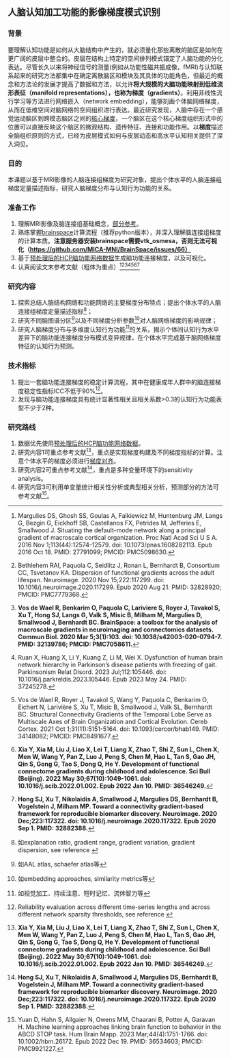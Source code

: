 ## 人脑认知加工功能的影像梯度模式识别

### 背景
要理解认知功能是如何从大脑结构中产生的，就必须量化那些离散的脑区是如何在更广阔的皮层中整合的。皮层在结构上特定的空间排列模式锚定了人脑功能的分化表达。尽管长久以来将神经信号的测量(例如从功能性磁共振成像，fMRI)与认知联系起来的研究方法都集中在确定离散脑区和模块及其具体的功能角色，但最近的概念和方法论的发展才提高了数据和方法，以允许**将大规模的大脑功能映射到低维流形表征（manifold representations），也称为梯度（gradients）**。利用非线性流行学习等方法进行网络嵌入（network embedding），能够刻画个体脑网络梯度，从而在低维空间对脑网络的空间组织进行表达。最近研究发现，人脑中存在一个感觉运动脑区到跨模态脑区之间的[核心梯度](https://zhuanlan.zhihu.com/p/192635016)，一个脑区在这个核心梯度组织形式中的位置可以直接反映这个脑区的微观结构、遗传特征、连接和功能作用。以**梯度**描述全脑组织原则的方式，已经为皮层模式如何与皮层动态和高水平认知相关提供了深入洞见。

### 目的
本课题以基于MRI影像的人脑连接组梯度为研究对象，提出个体水平的人脑连接组梯度定量描述指标，研究人脑梯度分布与认知行为功能的关系。

### 准备工作
1. 理解MRI影像及脑连接组基础概念，[部分参考](https://github.com/chenfei-ye/students_proj)。
2. 熟练掌握[brainspace](https://brainspace.readthedocs.io/en/latest/)计算流程（推荐python版本），并深入理解脑连接组梯度的计算本质。**注意服务器安装brainspace需要vtk_osmesa，否则无法可视化（https://github.com/MICA-MNI/BrainSpace/issues/66）**
3. 基于[预处理后的HCP脑功能网络数据](https://github.com/chenfei-ye/students_proj#hcp%E6%95%B0%E6%8D%AE)生成脑功能连接梯度，以及可视化。
4. 认真阅读文末参考文献（粗体为重点）[^27791099][^32828920][^32139786][^37245278][^34148082][^36546249][^32882388]


### 研究内容
1. 探索总结人脑结构网络和功能网络的主要梯度分布特点；提出个体水平的人脑连接组梯度定量描述指标[^1]；
2. 研究不同脑图谱分区[^2]以及不同梯度分析参数[^3]对人脑网络梯度的影响规律；
3. 研究人脑梯度分布与多维度认知行为功能[^4]的关系，揭示个体间认知行为水平差异下的脑功能连接梯度分布模式变异规律，在个体水平完成基于脑网络梯度特征的认知行为预测。

### 技术指标
1. 提出一套脑功能连接梯度的稳定计算流程，其中在健康成年人群中的脑连接梯度稳定性指标ICC不低于90%[^5]。
2. 发现与脑功能连接梯度具有统计显著性相关且相关系数>0.3的认知行为功能表型不少于2种。

### 研究路线
1. 数据优先使用[预处理后的HCP脑功能网络数据](https://github.com/chenfei-ye/students_proj#hcp%E6%95%B0%E6%8D%AE)。
2. 研究内容1可重点参考文献[^36546249]，重点是实现梯度构建及不同梯度指标的计算。注意个体水平的梯度必须进行[梯度对齐](https://brainspace.readthedocs.io/en/latest/python_doc/auto_examples/plot_tutorial2.html)。
3. 研究内容2可重点参考文献[^32882388]，重点是多种变量环境下的sensitivity analysis。
4. 研究内容3可利用单变量统计相关性分析或典型相关分析，预测部分的方法可参考文献[^36534603]。

[^27791099]: Margulies DS, Ghosh SS, Goulas A, Falkiewicz M, Huntenburg JM, Langs G, Bezgin G, Eickhoff SB, Castellanos FX, Petrides M, Jefferies E, Smallwood J. Situating the default-mode network along a principal gradient of macroscale cortical organization. Proc Natl Acad Sci U S A. 2016 Nov 1;113(44):12574-12579. doi: 10.1073/pnas.1608282113. Epub 2016 Oct 18. PMID: 27791099; PMCID: PMC5098630.
[^32828920]: Bethlehem RAI, Paquola C, Seidlitz J, Ronan L, Bernhardt B, Consortium CC, Tsvetanov KA. Dispersion of functional gradients across the adult lifespan. Neuroimage. 2020 Nov 15;222:117299. doi: 10.1016/j.neuroimage.2020.117299. Epub 2020 Aug 21. PMID: 32828920; PMCID: PMC7779368.
[^32139786]: **Vos de Wael R, Benkarim O, Paquola C, Lariviere S, Royer J, Tavakol S, Xu T, Hong SJ, Langs G, Valk S, Misic B, Milham M, Margulies D, Smallwood J, Bernhardt BC. BrainSpace: a toolbox for the analysis of macroscale gradients in neuroimaging and connectomics datasets. Commun Biol. 2020 Mar 5;3(1):103. doi: 10.1038/s42003-020-0794-7. PMID: 32139786; PMCID: PMC7058611.**
[^37245278]: Ruan X, Huang X, Li Y, Kuang Z, Li M, Wei X. Dysfunction of human brain network hierarchy in Parkinson’s disease patients with freezing of gait. Parkinsonism Relat Disord. 2023 Jul;112:105446. doi: 10.1016/j.parkreldis.2023.105446. Epub 2023 May 24. PMID: 37245278.
[^34148082]: Vos de Wael R, Royer J, Tavakol S, Wang Y, Paquola C, Benkarim O, Eichert N, Larivière S, Xu T, Misic B, Smallwood J, Valk SL, Bernhardt BC. Structural Connectivity Gradients of the Temporal Lobe Serve as Multiscale Axes of Brain Organization and Cortical Evolution. Cereb Cortex. 2021 Oct 1;31(11):5151-5164. doi: 10.1093/cercor/bhab149. PMID: 34148082; PMCID: PMC8491677.
[^36546249]: **Xia Y, Xia M, Liu J, Liao X, Lei T, Liang X, Zhao T, Shi Z, Sun L, Chen X, Men W, Wang Y, Pan Z, Luo J, Peng S, Chen M, Hao L, Tan S, Gao JH, Qin S, Gong G, Tao S, Dong Q, He Y. Development of functional connectome gradients during childhood and adolescence. Sci Bull (Beijing). 2022 May 30;67(10):1049-1061. doi: 10.1016/j.scib.2022.01.002. Epub 2022 Jan 10. PMID: 36546249.**
[^32882388]: **Hong SJ, Xu T, Nikolaidis A, Smallwood J, Margulies DS, Bernhardt B, Vogelstein J, Milham MP. Toward a connectivity gradient-based framework for reproducible biomarker discovery. Neuroimage. 2020 Dec;223:117322. doi: 10.1016/j.neuroimage.2020.117322. Epub 2020 Sep 1. PMID: 32882388.**
[^1]: 如explanation ratio, gradient range, gradient variation, gradient dispersion, see reference [^36546249]
[^2]: 如AAL atlas, schaefer atlas等
[^3]: 如embedding approaches, similarity metrics等
[^4]: 如视觉加工、持续注意、短时记忆、流体智力等
[^5]: Reliability evaluation across different time-series lengths and across different network sparsity thresholds, see reference [^32882388]
[^36534603]: Yuan D, Hahn S, Allgaier N, Owens MM, Chaarani B, Potter A, Garavan H. Machine learning approaches linking brain function to behavior in the ABCD STOP task. Hum Brain Mapp. 2023 Mar;44(4):1751-1766. doi: 10.1002/hbm.26172. Epub 2022 Dec 19. PMID: 36534603; PMCID: PMC9921227.
